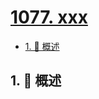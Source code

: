 # [1077. xxx](https://github.com/Tdahuyou/TNotes.leetcode/tree/main/notes/1077.%20xxx)

<!-- region:toc -->

- [1. 📝 概述](#1--概述)

<!-- endregion:toc -->

## 1. 📝 概述
